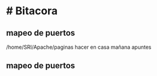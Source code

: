 # # Bitacora

## mapeo de puertos
/home/SRI/Apache/paginas
hacer en casa mañana
apuntes
## mapeo de puertos
